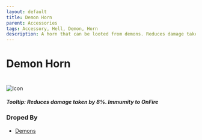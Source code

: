 ```yaml
---
layout: default
title: Demon Horn
parent: Accessories
tags: Accessory, Hell, Demon, Horn
description: A horn that can be looted from demons. Reduces damage taken by 8%. Immumity to OnFire
---
```


# Demon Horn
#
![Icon](https://raw.githubusercontent.com/koekmeneer/SupernovaMod/main/Items/Accessories/PreHardmode/DemonHorns.png)

##### Tooltip: *Reduces damage taken by 8%. Immumity to OnFire*

### Droped By
- [Demons](https://terraria.fandom.com/wiki/Demon)